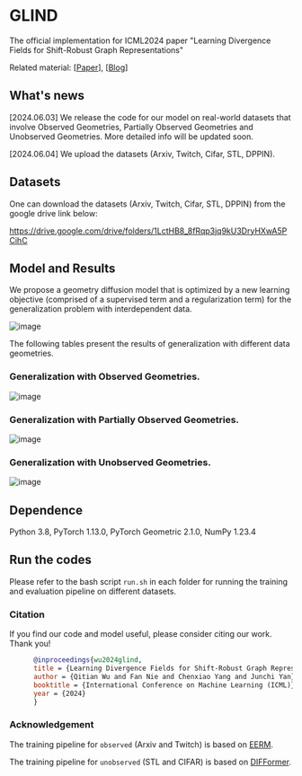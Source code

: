 # GLIND

The official implementation for ICML2024 paper "Learning Divergence Fields for Shift-Robust Graph Representations"

Related material: [[Paper](https://arxiv.org/pdf/2406.04963)], [[Blog]()]

## What's news

[2024.06.03] We release the code for our model on real-world datasets that involve Observed Geometries, Partially Observed Geometries and Unobserved Geometries. More detailed info will be updated soon.

[2024.06.04] We upload the datasets (Arxiv, Twitch, Cifar, STL, DPPIN).

## Datasets

One can download the datasets (Arxiv, Twitch, Cifar, STL, DPPIN) from the google drive link below:

https://drive.google.com/drive/folders/1LctHB8_8fRqp3jq9kU3DryHXwA5PCihC

## Model and Results

We propose a geometry diffusion model that is optimized by a new learning objective (comprised of a supervised term and a regularization term) for the generalization problem with interdependent data.

![image](https://github.com/fannie1208/GLIND/assets/89764090/0240e933-a4b3-483e-9fff-8174677c83e9)

The following tables present the results of generalization with different data geometries.

### Generalization with Observed Geometries.

![image](https://github.com/fannie1208/GLIND/assets/89764090/ea2c785b-7011-4d04-b8c8-5a328d33f984)

### Generalization with Partially Observed Geometries.

![image](https://github.com/fannie1208/GLIND/assets/89764090/e7a18465-22e0-4c25-aaac-41bf2bb687b8)

### Generalization with Unobserved Geometries.

![image](https://github.com/fannie1208/GLIND/assets/89764090/89313ec2-54bc-47e5-8dba-61ffa62f7f17)


## Dependence

Python 3.8, PyTorch 1.13.0, PyTorch Geometric 2.1.0, NumPy 1.23.4

## Run the codes

Please refer to the bash script `run.sh` in each folder for running the training and evaluation pipeline on different datasets.

### Citation

If you find our code and model useful, please consider citing our work. Thank you!

```bibtex
      @inproceedings{wu2024glind,
      title = {Learning Divergence Fields for Shift-Robust Graph Representations},
      author = {Qitian Wu and Fan Nie and Chenxiao Yang and Junchi Yan},
      booktitle = {International Conference on Machine Learning (ICML)},
      year = {2024}
      }
```

### Acknowledgement

The training pipeline for `observed` (Arxiv and Twitch) is based on [EERM](https://github.com/qitianwu/GraphOOD-EERM).

The training pipeline for `unobserved` (STL and CIFAR) is based on [DIFFormer](https://github.com/qitianwu/DIFFormer).
